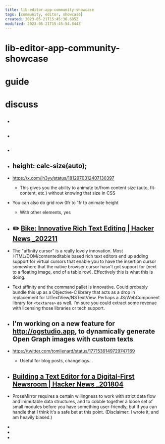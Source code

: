 ```yaml
---
title: lib-editor-app-community-showcase
tags: [community, editor, showcase]
created: 2023-05-21T15:45:36.685Z
modified: 2023-05-21T15:45:54.844Z
---
```


# lib-editor-app-community-showcase

# guide

# discuss
- ## 

- ## 

- ## 

- ## height: calc-size(auto); 
- https://x.com/jh3yy/status/1812970312407130397
  - This gives you the ability to animate to/from content size (auto, fit-content, etc.) without knowing that size in CSS
- You can also do grid row 0fr to 1fr to animate height
  - With other elements, yes

- ## ✏️ [Bike: Innovative Rich Text Editing | Hacker News _202211](https://news.ycombinator.com/item?id=33489123)
- The "affinity cursor" is a really lovely innovation. Most HTML/DOM/contenteditable based rich text editors end up adding support for virtual cursors that enable you to have the insertion cursor somewhere that the native browser cursor hasn't got support for (next to a floating image, end of a table row). Effectively this is what this is doing.

- Text affinity and the command pallet is innovative. Could probably bundle this up as a Objective-C library that acts as a drop in replacement for UITextView/NSTextView. Perhaps a JS/WebComponent library for `<textarea>` as well. I’m sure you could extract some revenue with licensing those libraries or tech support.

- ## I'm working on a new feature for http://ogstudio.app, to dynamically generate Open Graph images with custom texts
- https://twitter.com/tomlienard/status/1771539149729747169
  - Useful for blog posts, changelogs...

- ## [Building a Text Editor for a Digital-First Newsroom | Hacker News _201804](https://news.ycombinator.com/item?id=16823708)
- ProseMirror requires a certain willingness to work with strict data flow and immutable data structures, and to cobble together a loose set of small modules before you have something user-friendly, but if you can handle that I think it's a safe bet at this point. (Disclaimer: I wrote it, and am heavily biased.)

- 
- 
- 
